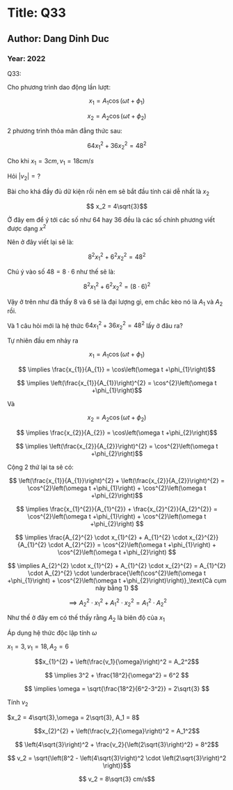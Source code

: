 # Title: Q33

## Author: Dang Dinh Duc

### Year: 2022

Q33:

Cho phương trình dao động lần lượt:

$$ x_{1} = A_{1}\cos\left(\omega t +\phi_{1}\right)$$

$$ x_{2} = A_{2}\cos\left(\omega t +\phi_{2}\right)$$

2 phương trình thỏa mãn đẳng thức sau:

$$ 64x_{1}^{2}+36x_{2}^{2}=48^{2}$$

Cho khi $x_{1}=3cm,v_{1}=18cm/s$

Hỏi $\left| v_{2}\right| = ?$

Bài cho khá đầy đủ dữ kiện rồi nên em sẽ bắt đầu tính cái dễ nhất là $x_{2}$

$$ x_2 = 4\sqrt{3}$$

Ở đây em để ý tới các số như 64 hay 36 đều là các số chính phương viết được dạng $x^{2}$

Nên ở đây viết lại sẽ là:

$$ 8^{2}x_{1}^{2}+6^{2}x_{2}^{2}=48^{2} $$

Chú ý vào số $48 = 8 \cdot 6$ như thế sẽ là:

$$ 8^{2}x_{1}^{2}+6^{2}x_{2}^{2}=(8 \cdot 6)^{2} $$

Vậy ở trên như đã thấy 8 và 6 sẽ là đại lượng gì, em chắc kèo nó là $A_{1}$ và $A_{2}$ rồi.

Và 1 câu hỏi mới là hệ thức $64x_{1}^{2}+36x_{2}^{2}=48^{2}$ lấy ở đâu ra?

Tự nhiên đầu em nhảy ra

$$ x_{1} = A_{1}\cos\left(\omega t +\phi_{1}\right)$$

$$ \implies \frac{x_{1}}{A_{1}} = \cos\left(\omega t +\phi_{1}\right)$$

$$ \implies \left(\frac{x_{1}}{A_{1}}\right)^{2} = \cos^{2}\left(\omega t +\phi_{1}\right)$$

Và

$$ x_{2} = A_{2}\cos\left(\omega t +\phi_{2}\right)$$

$$ \implies \frac{x_{2}}{A_{2}} = \cos\left(\omega t +\phi_{2}\right)$$

$$ \implies \left(\frac{x_{2}}{A_{2}}\right)^{2} = \cos^{2}\left(\omega t +\phi_{2}\right)$$

Cộng 2 thứ lại ta sẽ có:

$$ \left(\frac{x_{1}}{A_{1}}\right)^{2} + \left(\frac{x_{2}}{A_{2}}\right)^{2} = \cos^{2}\left(\omega t +\phi_{1}\right) + \cos^{2}\left(\omega t +\phi_{2}\right)$$

$$ \implies \frac{x_{1}^{2}}{A_{1}^{2}} + \frac{x_{2}^{2}}{A_{2}^{2}} = \cos^{2}\left(\omega t +\phi_{1}\right) + \cos^{2}\left(\omega t +\phi_{2}\right) $$

$$ \implies \frac{A_{2}^{2} \cdot x_{1}^{2} + A_{1}^{2} \cdot x_{2}^{2}}{A_{1}^{2} \cdot A_{2}^{2}} = \cos^{2}\left(\omega t +\phi_{1}\right) + \cos^{2}\left(\omega t +\phi_{2}\right) $$

$$ \implies A_{2}^{2} \cdot x_{1}^{2} + A_{1}^{2} \cdot x_{2}^{2}  = A_{1}^{2} \cdot A_{2}^{2} \cdot \underbrace{\left(\cos^{2}\left(\omega t +\phi_{1}\right) + \cos^{2}\left(\omega t +\phi_{2}\right)\right)}_\text{Cả cụm này bằng 1} $$

$$ \implies A_{2}^{2} \cdot x_{1}^{2} + A_{1}^{2} \cdot x_{2}^{2}  = A_{1}^{2} \cdot A_{2}^{2} $$

Như thế ở đây em có thế thấy rằng $A_{2}$ là biên độ của $x_{1}$

Áp dụng hệ thức độc lập tính $\omega$

$x_1 = 3, v_1 = 18, A_2 = 6$

$$x_{1}^{2} + \left(\frac{v_1}{\omega}\right)^2 = A_2^2$$

$$ \implies 3^2 + \frac{18^2}{\omega^2} = 6^2 $$

$$ \implies \omega = \sqrt{\frac{18^2}{6^2-3^2}} = 2\sqrt{3} $$

Tính $v_2$

$x_2 = 4\sqrt{3},\omega = 2\sqrt{3}, A_1 = 8$

$$x_{2}^{2} + \left(\frac{v_2}{\omega}\right)^2 = A_1^2$$

$$ \left(4\sqrt{3}\right)^2 + \frac{v_2}{\left(2\sqrt{3}\right)^2} = 8^2$$

$$ v_2 = \sqrt{\left(8^2 - \left(4\sqrt{3}\right)^2 \cdot \left(2\sqrt{3}\right)^2 \right)}$$

$$ v_2 = 8\sqrt{3} cm/s$$
